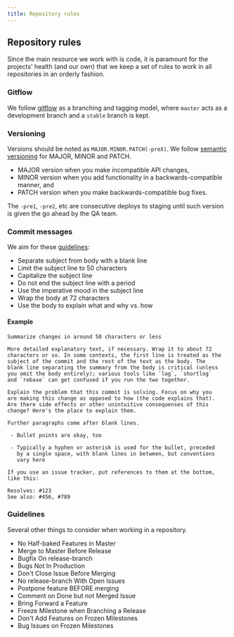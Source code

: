 ```yaml
---
title: Repository rules
---
```

## Repository rules
Since the main resource we work with is code, it is paramount for the projects' health (and our own) that we keep a set of rules to work in all repositories in an orderly fashion.

### Gitflow
We follow [gitflow](http://nvie.com/posts/a-successful-git-branching-model/) as a branching and tagging model, where `master` acts as a development branch and a `stable` branch is kept.

### Versioning
Versions should be noted as `MAJOR.MINOR.PATCH(-preX)`. We follow [semantic versioning](http://semver.org/) for MAJOR, MINOR and PATCH.

* MAJOR version when you make incompatible API changes,
* MINOR version when you add functionality in a backwards-compatible manner, and
* PATCH version when you make backwards-compatible bug fixes.

The `-pre1`, `-pre2`, etc are consecutive deploys to staging until such version is given the go ahead by the QA team.

### Commit messages
We aim for these [guidelines](http://chris.beams.io/posts/git-commit/):

* Separate subject from body with a blank line
* Limit the subject line to 50 characters
* Capitalize the subject line
* Do not end the subject line with a period
* Use the imperative mood in the subject line
* Wrap the body at 72 characters
* Use the body to explain what and why vs. how

#### Example
```
Summarize changes in around 50 characters or less

More detailed explanatory text, if necessary. Wrap it to about 72
characters or so. In some contexts, the first line is treated as the
subject of the commit and the rest of the text as the body. The
blank line separating the summary from the body is critical (unless
you omit the body entirely); various tools like `log`, `shortlog`
and `rebase` can get confused if you run the two together.

Explain the problem that this commit is solving. Focus on why you
are making this change as opposed to how (the code explains that).
Are there side effects or other unintuitive consequenses of this
change? Here's the place to explain them.

Further paragraphs come after blank lines.

 - Bullet points are okay, too

 - Typically a hyphen or asterisk is used for the bullet, preceded
   by a single space, with blank lines in between, but conventions
   vary here

If you use an issue tracker, put references to them at the bottom,
like this:

Resolves: #123
See also: #456, #789
```

### Guidelines

Several other things to consider when working in a repository.

* No Half-baked Features in Master
* Merge to Master Before Release
* Bugfix On release-branch
* Bugs Not In Production
* Don't Close Issue Before Merging
* No release-branch With Open Issues
* Postpone feature BEFORE merging
* Comment on Done but not Merged Issue
* Bring Forward a Feature
* Freeze Milestone when Branching a Release
* Don't Add Features on Frozen Milestones
* Bug Issues on Frozen Milestones
